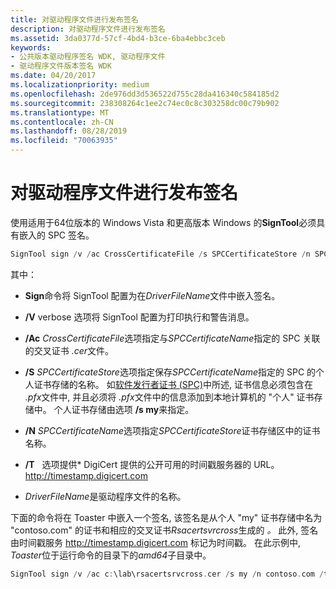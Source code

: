 ```yaml
---
title: 对驱动程序文件进行发布签名
description: 对驱动程序文件进行发布签名
ms.assetid: 3da0377d-57cf-4bd4-b3ce-6ba4ebbc3ceb
keywords:
- 公共版本驱动程序签名 WDK, 驱动程序文件
- 驱动程序文件版本签名 WDK
ms.date: 04/20/2017
ms.localizationpriority: medium
ms.openlocfilehash: 2de976dd3d536522d755c28da416340c584185d2
ms.sourcegitcommit: 238308264c1ee2c74ec0c8c303258dc00c79b902
ms.translationtype: MT
ms.contentlocale: zh-CN
ms.lasthandoff: 08/28/2019
ms.locfileid: "70063935"
---
```

# <a name="release-signing-a-driver-file"></a>对驱动程序文件进行发布签名


使用适用于64位版本的 Windows Vista 和更高版本 Windows 的**SignTool**必须具有嵌入的 SPC 签名。

```cpp
SignTool sign /v /ac CrossCertificateFile /s SPCCertificateStore /n SPCCertificateName /t http://timestamp.digicert.com DriverFileName.sys
```

其中：

-   **Sign**命令将 SignTool 配置为在*DriverFileName*文件中嵌入签名。

-   **/V** verbose 选项将 SignTool 配置为打印执行和警告消息。

-   **/Ac** *CrossCertificateFile*选项指定与*SPCCertificateName*指定的 SPC 关联的交叉证书 *.cer*文件。

-   **/S** *SPCCertificateStore*选项指定保存*SPCCertificateName*指定的 SPC 的个人证书存储的名称。 如[软件发行者证书 (SPC)](software-publisher-certificate.md)中所述, 证书信息必须包含在 *.pfx*文件中, 并且必须将 *.pfx*文件中的信息添加到本地计算机的 "个人" 证书存储中。 个人证书存储由选项 **/s my**来指定。

-   **/N** *SPCCertificateName*选项指定*SPCCertificateStore*证书存储区中的证书名称。

-   **/T**   选项提供* DigiCert 提供的公开可用的时间戳服务器的 URL。 http://timestamp.digicert.com

-   *DriverFileName*是驱动程序文件的名称。

下面的命令将在 Toaster 中嵌入一个签名, 该签名是从个人 "my" 证书存储中名为 "contoso.com" 的证书和相应的交叉证书*Rsacertsvrcross*生成的 *。* 此外, 签名由时间戳服务 http://timestamp.digicert.com 标记为时间戳。 在此示例中, *Toaster*位于运行命令的目录下的*amd64*子目录中。

```cpp
SignTool sign /v /ac c:\lab\rsacertsrvcross.cer /s my /n contoso.com /t http://timestamp.digicert.com amd64\toaster.sys
```

 

 





